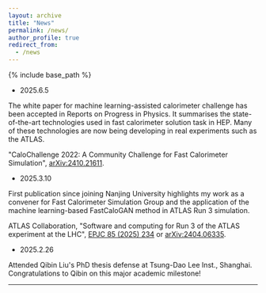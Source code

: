 ```yaml
---
layout: archive
title: "News"
permalink: /news/
author_profile: true
redirect_from:
  - /news
---
```

{% include base_path %}

- 2025.6.5

The white paper for machine learning-assisted calorimeter challenge has been accepted in Reports on Progress in Physics.
It summarises the state-of-the-art technologies used in fast calorimeter solution task in HEP.
Many of these technologies are now being developing in real experiments such as the ATLAS.

"CaloChallenge 2022: A Community Challenge for Fast Calorimeter Simulation", [arXiv:2410.21611](https://arxiv.org/abs/2410.21611).

- 2025.3.10

First publication since joining Nanjing University highlights my work as a convener for Fast Calorimeter Simulation Group and the application of the machine learning-based FastCaloGAN method in ATLAS Run 3 simulation.

ATLAS Collaboration, "Software and computing for Run 3 of the ATLAS experiment at the LHC", [EPJC 85 (2025) 234](https://link.springer.com/article/10.1140/epjc/s10052-024-13701-w) or [arXiv:2404.06335](https://arxiv.org/abs/2404.06335).

- 2025.2.26

Attended Qibin Liu's PhD thesis defense at Tsung-Dao Lee Inst., Shanghai.
Congratulations to Qibin on this major academic milestone!

---
